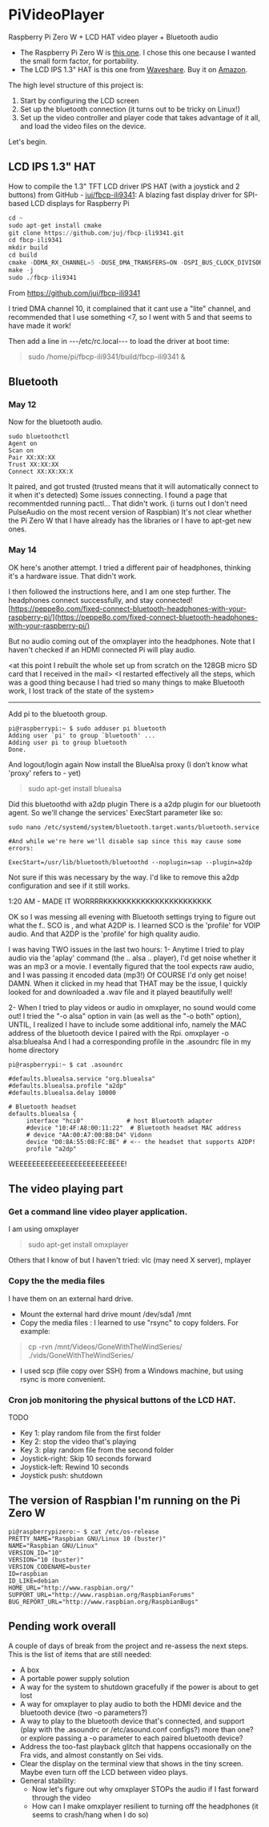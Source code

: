 # PiVideoPlayer
Raspberry Pi Zero W + LCD HAT video player + Bluetooth audio

* The Raspberry Pi Zero W is [this one](https://www.raspberrypi.org/pi-zero-w). I chose this one because I wanted the small form factor, for portability.
* The LCD IPS 1.3" HAT is this one from [Waveshare](https://www.waveshare.com/1.3inch-lcd-hat.htm). Buy it on [Amazon](https://www.amazon.com/interface-Embedded-Controller-Compatible-Raspberry/dp/B07FDQVYFM).

The high level structure of this project is:
1. Start by configuring the LCD screen
2. Set up the bluetooth connection (it turns out to be tricky on Linux!)
3. Set up the video controller and player code that takes advantage of it all, and load the video files on the device.

Let's begin.

## LCD IPS 1.3" HAT

How to compile the 1.3" TFT LCD driver IPS HAT (with a joystick and 2 buttons)
from GitHub - [juj/fbcp-ili9341](https://github.com/juj/fbcp-ili9341): A blazing fast display driver for SPI-based LCD displays for Raspberry Pi

~~~python
cd ~
sudo apt-get install cmake
git clone https://github.com/juj/fbcp-ili9341.git
cd fbcp-ili9341
mkdir build
cd build
cmake -DDMA_RX_CHANNEL=5 -DUSE_DMA_TRANSFERS=ON -DSPI_BUS_CLOCK_DIVISOR=6 -DWAVESHARE_ST7789VW_HAT=ON -DSTATISTICS=0 -DDISPLAY_ROTATE_180_DEGREES=ON ..
make -j
sudo ./fbcp-ili9341
~~~	
From <https://github.com/juj/fbcp-ili9341> 

I tried DMA channel 10, it complained that it cant use a "lite" channel, and recommended that I use something <7, so I went with 5 and that seems to have made it work!



Then add a line in ---/etc/rc.local--- to load the driver at boot time:
> sudo /home/pi/fbcp-ili9341/build/fbcp-ili9341 &

## Bluetooth
### May 12
Now for the bluetooth audio.
~~~
sudo bluetoothctl
Agent on
Scan on
Pair XX:XX:XX
Trust XX:XX:XX
Connect XX:XX:XX:X
~~~
It paired, and got trusted (trusted means that it will automatically connect to it when it's detected)
Some issues connecting. 
I found a page that recommentded running pactl… That didn't work. (i turns out I don't need PulseAudio on the most recent version of Raspbian)
It's not clear whether the Pi Zero W that I have already has the libraries or I have to apt-get new ones.
	
	
### May 14
OK here's another attempt. I tried a different pair of headphones, thinking it's a hardware issue. That didn't work.

I then followed the instructions here, and I am one step further. The headphones connect successfully, and stay connected!
[https://peppe8o.com/fixed-connect-bluetooth-headphones-with-your-raspberry-pi/](https://peppe8o.com/fixed-connect-bluetooth-headphones-with-your-raspberry-pi/)
		
But no audio coming out of the omxplayer into the headphones.
Note that I haven't checked if an HDMI connected Pi will play audio.
	
<at this point I rebuilt the whole set up from scratch on the 128GB micro SD card that I received in the mail>
<I restarted effectively all the steps, which was a good thing because I had tried so many things to make Bluetooth work, I lost track of the state of the system>
***	
Add pi to the bluetooth group.
~~~
pi@raspberrypi:~ $ sudo adduser pi bluetooth
Adding user `pi' to group `bluetooth' ...
Adding user pi to group bluetooth
Done.
~~~			
And logout/login again
Now install the BlueAlsa proxy (I don’t know what 'proxy' refers to - yet)

> sudo apt-get install bluealsa
	
Did this 
bluetoothd with a2dp plugin
There is a a2dp plugin for our bluetooth agent. So we'll change the services' ExecStart parameter like so:

~~~	
sudo nano /etc/systemd/system/bluetooth.target.wants/bluetooth.service
	
#And while we're here we'll disable sap since this may cause some errors:
	
ExecStart=/usr/lib/bluetooth/bluetoothd --noplugin=sap --plugin=a2dp
~~~	

Not sure if this was necessary by the way. I'd like to remove this a2dp configuration and see if it still works.
	
1:20 AM - MADE IT WORRRRKKKKKKKKKKKKKKKKKKKKKKK
	
OK so I was messing all evening with Bluetooth settings trying to figure out what the f.. SCO is , and what A2DP is.
I learned SCO is the 'profile' for VOIP audio.
And that A2DP is the 'profile' for high quality audio.
	
I was having TWO issues in the last two hours:
 1- Anytime I tried to play audio via the 'aplay' command (the .. alsa .. player),  I'd get noise whether it was an mp3 or a movie. I eventally figured that the tool expects raw audio, and I was passing it encoded data (mp3!) Of COURSE I'd only get noise! DAMN. When it clicked in my head that THAT may be the issue, I quickly looked for and downloaded a .wav file and it played beautifully well!
	
 2- When I tried to play videos or audio in omxplayer, no sound would come out! I tried the "-o alsa" option in vain (as well as the "-o both" option), UNTIL, I realized I have to include some additional info, namely the MAC address of the bluetooth device I paired with the Rpi.
	omxplayer -o alsa:bluealsa <path to file>
And I had a corresponding profile in the .asoundrc file in my home directory
~~~
pi@raspberrypi:~ $ cat .asoundrc
				
#defaults.bluealsa.service "org.bluealsa"
#defaults.bluealsa.profile "a2dp"
#defaults.bluealsa.delay 10000
				
# Bluetooth headset
defaults.bluealsa {
     interface "hci0"            # host Bluetooth adapter
     #device "10:4F:A8:00:11:22"  # Bluetooth headset MAC address
     # device "AA:00:A7:00:B8:D4" Vidonn
     device "D0:8A:55:08:FC:BE" # <-- the headset that supports A2DP!
     profile "a2dp"
~~~
WEEEEEEEEEEEEEEEEEEEEEEEEEE!
	
## The video playing part

### Get a command line video player application.

I am using omxplayer
> sudo apt-get install omxplayer

Others that I know of but I haven't tried: vlc (may need X server), mplayer

### Copy the the media files
I have them on an external hard drive.
* Mount the external hard drive mount /dev/sda1 /mnt
* Copy the media files : I learned to use "rsync" to copy folders. For example:
> cp -rvn /mnt/Videos/GoneWithTheWindSeries/ ./vids/GoneWithTheWindSeries/
* I used scp (file copy over SSH) from a Windows machine, but using rsync is more convenient.

### Cron job monitoring the physical buttons of the LCD HAT.
TODO

* Key 1: play random file from the first folder
* Key 2: stop the video that's playing
* Key 3: play random file from the second folder
* Joystick-right: Skip 10 seconds forward
* Joystick-left: Rewind 10 seconds
* Joystick push: shutdown

## The version of Raspbian I'm running on the Pi Zero W
~~~
pi@raspberrypizero:~ $ cat /etc/os-release
PRETTY_NAME="Raspbian GNU/Linux 10 (buster)"
NAME="Raspbian GNU/Linux"
VERSION_ID="10"
VERSION="10 (buster)"
VERSION_CODENAME=buster
ID=raspbian
ID_LIKE=debian
HOME_URL="http://www.raspbian.org/"
SUPPORT_URL="http://www.raspbian.org/RaspbianForums"
BUG_REPORT_URL="http://www.raspbian.org/RaspbianBugs"
~~~

## Pending work overall

A couple of days of break from the project and re-assess the next steps. This is the list of items that are still needed:
* A box
* A portable power supply solution
* A way for the system to shutdown gracefully if the power is about to get lost
* A way for omxplayer to play audio to both the HDMI device and the bluetooth device (two -o parameters?)
* A way to play to the bluetooth device that's connected, and support (play with the .asoundrc or /etc/asound.conf configs?) more than one? or explore passing a -o parameter to each paired bluetooth device?
* Address the too-fast playback glitch that happens occasionally on the Fra vids, and almost constantly on Sei vids.
* Clear the display on the terminal view that shows in the tiny screen. Maybe even turn off the LCD between video plays.
* General stability:
  * Now let's figure out why omxplayer STOPs the audio if I fast forward through the video
  * How can I make omxplayer resilient to turning off the headphones (it seems to crash/hang when I do so)
